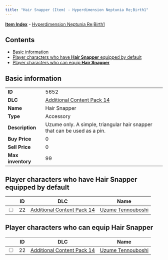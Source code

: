 ```yaml
---
title: "Hair Snapper (Item) - Hyperdimension Neptunia Re;Birth1"
---
```


[**Item Index**](/neptunia/rb1/item/index.html) - [Hyperdimension Neptunia Re;Birth1](/neptunia/rb1)

## Contents

- [Basic information](#basic-information)
- [Player characters who have **Hair Snapper** equipped by default](#player-characters-who-have-hair-snapper-equipped-by-default)
- [Player characters who can equip **Hair Snapper**](#player-characters-who-can-equip-hair-snapper)

## Basic information

|   |   |
| -- | -- |
| **ID** | 5652 |
| **DLC** | [Additional Content Pack 14](/neptunia/rb1/dlc/23-pack14.html) |
| **Name** | Hair Snapper |
| **Type** | Accessory |
| **Description** | Uzume only. A simple, triangular hair snapper that can be used as a pin. |
| **Buy Price** | 0 |
| **Sell Price** | 0 |
| **Max inventory** | 99 |


## Player characters who have **Hair Snapper** equipped by default

|    | ID | DLC | Name |
| -- | -- | --- | ---- |
| <input type="checkbox" id="rb1-player-23-22" class="trackbox" /> | 22 | [Additional Content Pack 14](/neptunia/rb1/dlc/23-pack14.html) | [Uzume Tennouboshi](/neptunia/rb1/player/23-22-uzume-tennouboshi.html) |


## Player characters who can equip **Hair Snapper**

|    | ID | DLC | Name |
| -- | -- | --- | ---- |
| <input type="checkbox" id="rb1-player-23-22" class="trackbox" /> | 22 | [Additional Content Pack 14](/neptunia/rb1/dlc/23-pack14.html) | [Uzume Tennouboshi](/neptunia/rb1/player/23-22-uzume-tennouboshi.html) |
